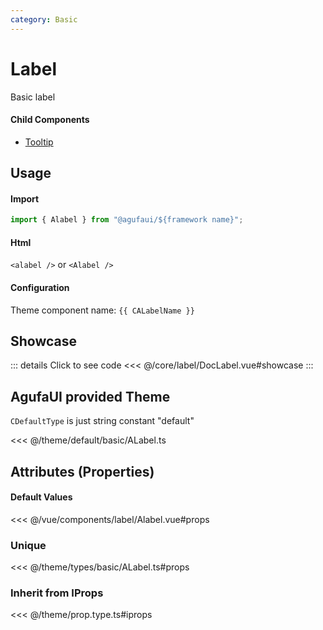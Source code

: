 ```yaml
---
category: Basic
---
```


<script setup>
import { CALabelName } from '@agufaui/theme'
</script>

# Label

Basic label

#### Child Components

- [Tooltip](/core/tooltip/)

## Usage

#### Import

```ts
import { Alabel } from "@agufaui/${framework name}";
```

#### Html

`<alabel />` or `<Alabel />`

#### Configuration

Theme component name: `{{ CALabelName }}`

## Showcase

<DocLabel />

::: details Click to see code
<<< @/core/label/DocLabel.vue#showcase
:::

## AgufaUI provided Theme

`CDefaultType` is just string constant "default"

<<< @/theme/default/basic/ALabel.ts

## Attributes (Properties)

#### Default Values

<<< @/vue/components/label/Alabel.vue#props

### Unique

<<< @/theme/types/basic/ALabel.ts#props

### Inherit from IProps

<<< @/theme/prop.type.ts#iprops
